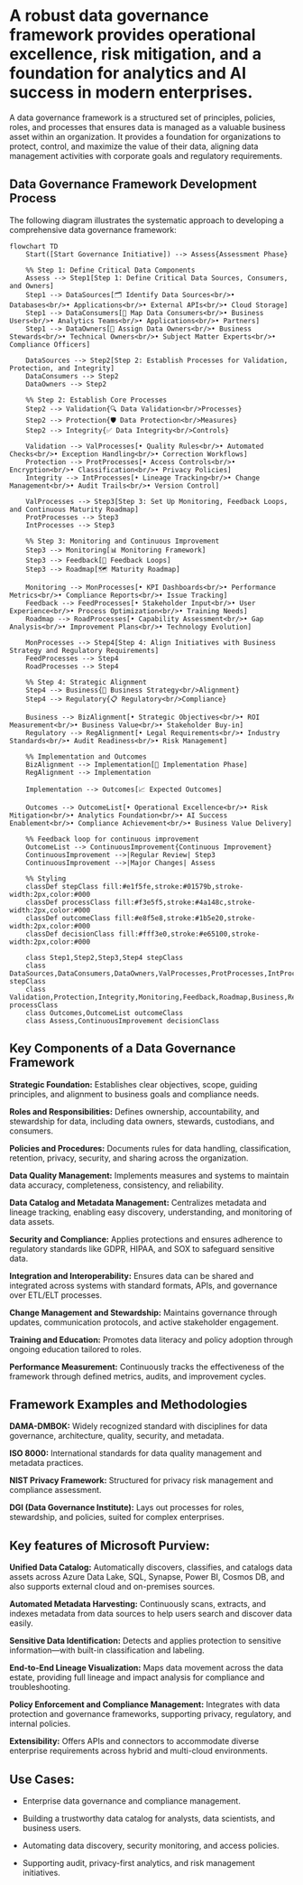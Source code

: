 # A robust data governance framework provides operational excellence, risk mitigation, and a foundation for analytics and AI success in modern enterprises.

A data governance framework is a structured set of principles, policies, roles, and processes that ensures data is managed as a valuable business asset within an organization. It provides a foundation for organizations to protect, control, and maximize the value of their data, aligning data management activities with corporate goals and regulatory requirements.

## Data Governance Framework Development Process

The following diagram illustrates the systematic approach to developing a comprehensive data governance framework:

```mermaid
flowchart TD
    Start([Start Governance Initiative]) --> Assess{Assessment Phase}
    
    %% Step 1: Define Critical Data Components
    Assess --> Step1[Step 1: Define Critical Data Sources, Consumers, and Owners]
    Step1 --> DataSources[🗂️ Identify Data Sources<br/>• Databases<br/>• Applications<br/>• External APIs<br/>• Cloud Storage]
    Step1 --> DataConsumers[👥 Map Data Consumers<br/>• Business Users<br/>• Analytics Teams<br/>• Applications<br/>• Partners]
    Step1 --> DataOwners[👑 Assign Data Owners<br/>• Business Stewards<br/>• Technical Owners<br/>• Subject Matter Experts<br/>• Compliance Officers]
    
    DataSources --> Step2[Step 2: Establish Processes for Validation, Protection, and Integrity]
    DataConsumers --> Step2
    DataOwners --> Step2
    
    %% Step 2: Establish Core Processes
    Step2 --> Validation{🔍 Data Validation<br/>Processes}
    Step2 --> Protection{🛡️ Data Protection<br/>Measures}
    Step2 --> Integrity{✅ Data Integrity<br/>Controls}
    
    Validation --> ValProcesses[• Quality Rules<br/>• Automated Checks<br/>• Exception Handling<br/>• Correction Workflows]
    Protection --> ProtProcesses[• Access Controls<br/>• Encryption<br/>• Classification<br/>• Privacy Policies]
    Integrity --> IntProcesses[• Lineage Tracking<br/>• Change Management<br/>• Audit Trails<br/>• Version Control]
    
    ValProcesses --> Step3[Step 3: Set Up Monitoring, Feedback Loops, and Continuous Maturity Roadmap]
    ProtProcesses --> Step3
    IntProcesses --> Step3
    
    %% Step 3: Monitoring and Continuous Improvement
    Step3 --> Monitoring[📊 Monitoring Framework]
    Step3 --> Feedback[🔄 Feedback Loops]
    Step3 --> Roadmap[🗺️ Maturity Roadmap]
    
    Monitoring --> MonProcesses[• KPI Dashboards<br/>• Performance Metrics<br/>• Compliance Reports<br/>• Issue Tracking]
    Feedback --> FeedProcesses[• Stakeholder Input<br/>• User Experience<br/>• Process Optimization<br/>• Training Needs]
    Roadmap --> RoadProcesses[• Capability Assessment<br/>• Gap Analysis<br/>• Improvement Plans<br/>• Technology Evolution]
    
    MonProcesses --> Step4[Step 4: Align Initiatives with Business Strategy and Regulatory Requirements]
    FeedProcesses --> Step4
    RoadProcesses --> Step4
    
    %% Step 4: Strategic Alignment
    Step4 --> Business{🎯 Business Strategy<br/>Alignment}
    Step4 --> Regulatory{📋 Regulatory<br/>Compliance}
    
    Business --> BizAlignment[• Strategic Objectives<br/>• ROI Measurement<br/>• Business Value<br/>• Stakeholder Buy-in]
    Regulatory --> RegAlignment[• Legal Requirements<br/>• Industry Standards<br/>• Audit Readiness<br/>• Risk Management]
    
    %% Implementation and Outcomes
    BizAlignment --> Implementation[🚀 Implementation Phase]
    RegAlignment --> Implementation
    
    Implementation --> Outcomes[📈 Expected Outcomes]
    
    Outcomes --> OutcomeList[• Operational Excellence<br/>• Risk Mitigation<br/>• Analytics Foundation<br/>• AI Success Enablement<br/>• Compliance Achievement<br/>• Business Value Delivery]
    
    %% Feedback loop for continuous improvement
    OutcomeList --> ContinuousImprovement{Continuous Improvement}
    ContinuousImprovement -->|Regular Review| Step3
    ContinuousImprovement -->|Major Changes| Assess
    
    %% Styling
    classDef stepClass fill:#e1f5fe,stroke:#01579b,stroke-width:2px,color:#000
    classDef processClass fill:#f3e5f5,stroke:#4a148c,stroke-width:2px,color:#000
    classDef outcomeClass fill:#e8f5e8,stroke:#1b5e20,stroke-width:2px,color:#000
    classDef decisionClass fill:#fff3e0,stroke:#e65100,stroke-width:2px,color:#000
    
    class Step1,Step2,Step3,Step4 stepClass
    class DataSources,DataConsumers,DataOwners,ValProcesses,ProtProcesses,IntProcesses,MonProcesses,FeedProcesses,RoadProcesses,BizAlignment,RegAlignment stepClass
    class Validation,Protection,Integrity,Monitoring,Feedback,Roadmap,Business,Regulatory processClass
    class Outcomes,OutcomeList outcomeClass
    class Assess,ContinuousImprovement decisionClass
```

## Key Components of a Data Governance Framework

**Strategic Foundation:** Establishes clear objectives, scope, guiding principles, and alignment to business goals and compliance needs.

**Roles and Responsibilities:** Defines ownership, accountability, and stewardship for data, including data owners, stewards, custodians, and consumers.

**Policies and Procedures:** Documents rules for data handling, classification, retention, privacy, security, and sharing across the organization.

**Data Quality Management:** Implements measures and systems to maintain data accuracy, completeness, consistency, and reliability.

**Data Catalog and Metadata Management:** Centralizes metadata and lineage tracking, enabling easy discovery, understanding, and monitoring of data assets.

**Security and Compliance:** Applies protections and ensures adherence to regulatory standards like GDPR, HIPAA, and SOX to safeguard sensitive data.

**Integration and Interoperability:** Ensures data can be shared and integrated across systems with standard formats, APIs, and governance over ETL/ELT processes.

**Change Management and Stewardship:** Maintains governance through updates, communication protocols, and active stakeholder engagement.

**Training and Education:** Promotes data literacy and policy adoption through ongoing education tailored to roles.

**Performance Measurement:** Continuously tracks the effectiveness of the framework through defined metrics, audits, and improvement cycles.

## Framework Examples and Methodologies

**DAMA-DMBOK:** Widely recognized standard with disciplines for data governance, architecture, quality, security, and metadata.

**ISO 8000:** International standards for data quality management and metadata practices.

**NIST Privacy Framework:** Structured for privacy risk management and compliance assessment.

**DGI (Data Governance Institute):** Lays out processes for roles, stewardship, and policies, suited for complex enterprises.

## Key features of Microsoft Purview:

**Unified Data Catalog:** Automatically discovers, classifies, and catalogs data assets across Azure Data Lake, SQL, Synapse, Power BI, Cosmos DB, and also supports external cloud and on-premises sources.

**Automated Metadata Harvesting:** Continuously scans, extracts, and indexes metadata from data sources to help users search and discover data easily.

**Sensitive Data Identification:**  Detects and applies protection to sensitive information—with built-in classification and labeling.

**End-to-End Lineage Visualization:**  Maps data movement across the data estate, providing full lineage and impact analysis for compliance and troubleshooting.

**Policy Enforcement and Compliance Management:**  Integrates with data protection and governance frameworks, supporting privacy, regulatory, and internal policies.

**Extensibility:**  Offers APIs and connectors to accommodate diverse enterprise requirements across hybrid and multi-cloud environments.

## Use Cases:

- Enterprise data governance and compliance management.

- Building a trustworthy data catalog for analysts, data scientists, and business users.

- Automating data discovery, security monitoring, and access policies.

- Supporting audit, privacy-first analytics, and risk management initiatives.